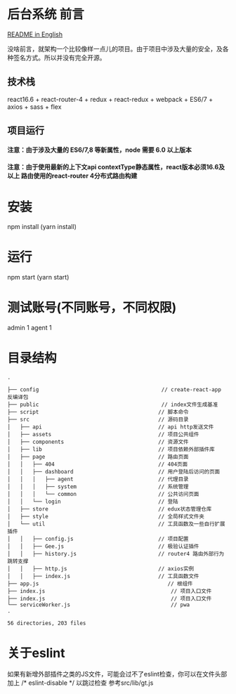 # 后台系统 前言

[README in English](README-en.md)

没啥前言，就架构一个比较像样一点儿的项目。由于项目中涉及大量的安全，及各种签名方式。所以并没有完全开源。


## 技术栈

react16.6 + react-router-4 + redux + react-redux + webpack + ES6/7 + axios + sass + flex

## 项目运行

#### 注意：由于涉及大量的 ES6/7,8 等新属性，node 需要 6.0 以上版本
#### 注意：由于使用最新的上下文api  contextType静态属性，react版本必须16.6及以上  路由使用的react-router 4分布式路由构建

# 安装
npm install    (yarn install)

# 运行
npm start      (yarn start)

# 测试账号(不同账号，不同权限)
admin   1
agent   1

# 目录结构
```
.

├── config                                       // create-react-app 反编译包
├── public                                       // index文件生成基准
├── script                                      // 脚本命令
├── src                                         // 源码目录
│   ├── api                                     // api http发送文件
│   ├── assets                                  // 项目公共组件
│   ├── components                              // 资源文件
│   ├── lib                                     // 项目依赖外部插件库
│   ├── page                                    // 路由页面
│   │   ├── 404                                 // 404页面
│   │   ├── dashboard                           // 用户登陆后访问的页面
│   │   │   ├── agent                           // 代理目录
│   │   │   ├── system                          // 系统管理
│   │   │   └── common                          // 公共访问页面
│   │   └── login                               // 登陆
│   ├── store                                   // edux状态管理仓库
│   ├── style                                   // 全局样式文件夹
│   └── util                                    // 工具函数及一些自行扩展插件
│   │   ├── config.js                           // 项目配置
│   │   ├── Gee.js                              // 极验认证插件
│   │   ├── history.js                          // router4 路由外部行为跳转支撑
│   │   ├── http.js                             // axios实例
│   │   ├── index.js                            // 工具函数文件
├── app.js                                         // 根组件
├── index.js                                        // 项目入口文件
├── index.js                                        // 项目入口文件
└── serviceWorker.js                                // pwa
.

56 directories, 203 files
```

# 关于eslint

如果有新增外部插件之类的JS文件，可能会过不了eslint检查，你可以在文件头部加上 /* eslint-disable */ 以跳过检查
参考src/lib/gt.js
